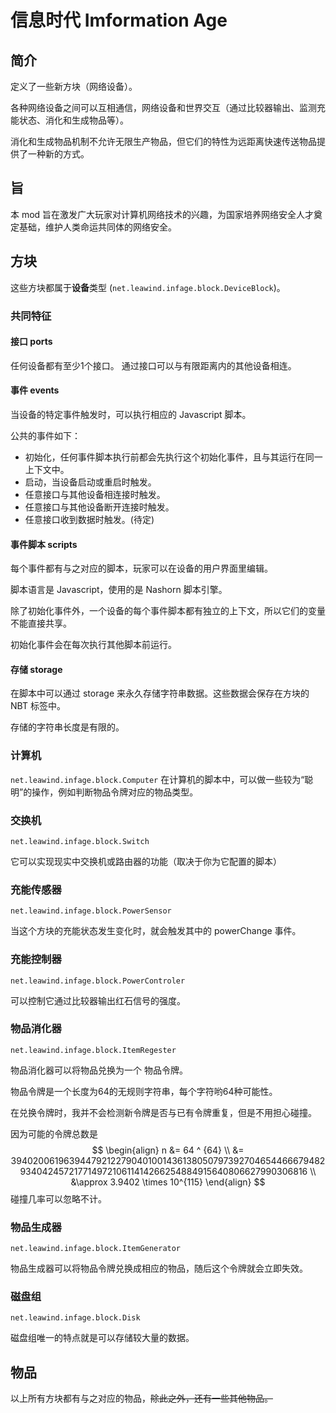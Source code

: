 # 信息时代 Imformation Age

## 简介

定义了一些新方块（网络设备）。

各种网络设备之间可以互相通信，网络设备和世界交互（通过比较器输出、监测充能状态、消化和生成物品等）。

消化和生成物品机制不允许无限生产物品，但它们的特性为远距离快速传送物品提供了一种新的方式。

## 旨

本 mod 旨在激发广大玩家对计算机网络技术的兴趣，为国家培养网络安全人才奠定基础，维护人类命运共同体的网络安全。

## 方块

这些方块都属于**设备**类型 (`net.leawind.infage.block.DeviceBlock`)。

### 共同特征

#### 接口 ports

任何设备都有至少1个接口。
通过接口可以与有限距离内的其他设备相连。


#### 事件 events

当设备的特定事件触发时，可以执行相应的 Javascript 脚本。

公共的事件如下：

* 初始化，任何事件脚本执行前都会先执行这个初始化事件，且与其运行在同一上下文中。
* 启动，当设备启动或重启时触发。
* 任意接口与其他设备相连接时触发。
* 任意接口与其他设备断开连接时触发。
* 任意接口收到数据时触发。(待定)

#### 事件脚本 scripts

每个事件都有与之对应的脚本，玩家可以在设备的用户界面里编辑。

脚本语言是 Javascript，使用的是 Nashorn 脚本引擎。

除了初始化事件外，一个设备的每个事件脚本都有独立的上下文，所以它们的变量不能直接共享。

初始化事件会在每次执行其他脚本前运行。

#### 存储 storage

在脚本中可以通过 storage 来永久存储字符串数据。这些数据会保存在方块的 NBT 标签中。

存储的字符串长度是有限的。


### 计算机

`net.leawind.infage.block.Computer`
在计算机的脚本中，可以做一些较为“聪明”的操作，例如判断物品令牌对应的物品类型。

### 交换机

`net.leawind.infage.block.Switch`

它可以实现现实中交换机或路由器的功能（取决于你为它配置的脚本）

### 充能传感器

`net.leawind.infage.block.PowerSensor`

当这个方块的充能状态发生变化时，就会触发其中的 powerChange 事件。

###  充能控制器

`net.leawind.infage.block.PowerControler`

可以控制它通过比较器输出红石信号的强度。

### 物品消化器

`net.leawind.infage.block.ItemRegester`

物品消化器可以将物品兑换为一个 物品令牌。

物品令牌是一个长度为64的无规则字符串，每个字符哟64种可能性。

在兑换令牌时，我并不会检测新令牌是否与已有令牌重复，但是不用担心碰撞。

因为可能的令牌总数是
$$
\begin{align}
n &= 64 ^ {64} \\
&= 39402006196394479212279040100143613805079739270465446667948293404245721771497210611414266254884915640806627990306816 \\
&\approx 3.9402 \times 10^{115}
\end{align}
$$
碰撞几率可以忽略不计。

### 物品生成器

`net.leawind.infage.block.ItemGenerator`

物品生成器可以将物品令牌兑换成相应的物品，随后这个令牌就会立即失效。

### 磁盘组

`net.leawind.infage.block.Disk`

磁盘组唯一的特点就是可以存储较大量的数据。

## 物品

以上所有方块都有与之对应的物品，<del>除此之外，还有一些其他物品。</del>

